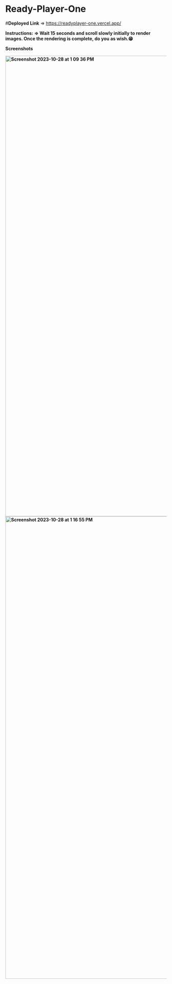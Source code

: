 # Ready-Player-One

#<b>Deployed Link</b> => https://readyplayer-one.vercel.app/

<b>Instructions: <b> => Wait 15 seconds and scroll slowly initially to render images. Once the rendering is complete, do you as wish.😁

<b>Screenshots</b>

<img width="1434" alt="Screenshot 2023-10-28 at 1 09 36 PM" src="https://github.com/AmanRehan/Ready-Player-Website/assets/43596541/6a02b2bb-7b55-42eb-b0eb-186efd1e17d0">

<br>

<img width="1440" alt="Screenshot 2023-10-28 at 1 16 55 PM" src="https://github.com/AmanRehan/Ready-Player-Website/assets/43596541/f64a829e-3d7c-47d6-925e-9c22644e54a0">
